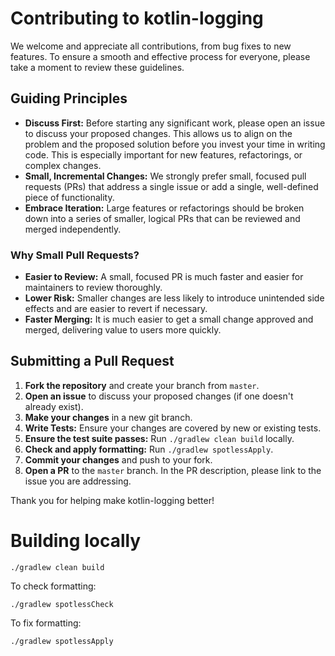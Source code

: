 # Contributing to kotlin-logging

We welcome and appreciate all contributions, from bug fixes to new features. To ensure a smooth and effective process for everyone, please take a moment to review these guidelines.

## Guiding Principles

*   **Discuss First:** Before starting any significant work, please open an issue to discuss your proposed changes. This allows us to align on the problem and the proposed solution before you invest your time in writing code. This is especially important for new features, refactorings, or complex changes.
*   **Small, Incremental Changes:** We strongly prefer small, focused pull requests (PRs) that address a single issue or add a single, well-defined piece of functionality.
*   **Embrace Iteration:** Large features or refactorings should be broken down into a series of smaller, logical PRs that can be reviewed and merged independently.

### Why Small Pull Requests?

*   **Easier to Review:** A small, focused PR is much faster and easier for maintainers to review thoroughly.
*   **Lower Risk:** Smaller changes are less likely to introduce unintended side effects and are easier to revert if necessary.
*   **Faster Merging:** It is much easier to get a small change approved and merged, delivering value to users more quickly.

## Submitting a Pull Request

1.  **Fork the repository** and create your branch from `master`.
2.  **Open an issue** to discuss your proposed changes (if one doesn't already exist).
3.  **Make your changes** in a new git branch.
4.  **Write Tests:** Ensure your changes are covered by new or existing tests.
5.  **Ensure the test suite passes:** Run `./gradlew clean build` locally.
6.  **Check and apply formatting:** Run `./gradlew spotlessApply`.
7.  **Commit your changes** and push to your fork.
8.  **Open a PR** to the `master` branch. In the PR description, please link to the issue you are addressing.

Thank you for helping make kotlin-logging better!

# Building locally

`./gradlew clean build`

To check formatting:

`./gradlew spotlessCheck`

To fix formatting:

`./gradlew spotlessApply`
